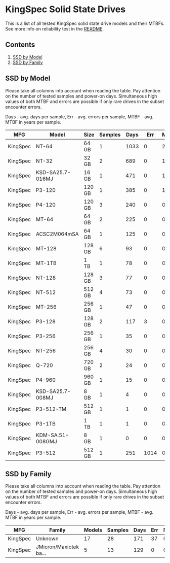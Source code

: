 KingSpec Solid State Drives
===========================

This is a list of all tested KingSpec solid state drive models and their MTBFs. See
more info on reliability test in the [README](https://github.com/bsdhw/SMART).

Contents
--------

1. [ SSD by Model  ](#ssd-by-model)
2. [ SSD by Family ](#ssd-by-family)

SSD by Model
------------

Please take all columns into account when reading the table. Pay attention on the
number of tested samples and power-on days. Simultaneous high values of both MTBF
and errors are possible if only rare drives in the subset encounter errors.

Days - avg. days per sample,
Err  - avg. errors per sample,
MTBF - avg. MTBF in years per sample.

| MFG       | Model              | Size   | Samples | Days  | Err   | MTBF |
|-----------|--------------------|--------|---------|-------|-------|------|
| KingSpec  | NT-64              | 64 GB  | 1       | 1033  | 0     | 2.83   |
| KingSpec  | NT-32              | 32 GB  | 2       | 689   | 0     | 1.89   |
| KingSpec  | KSD-SA25.7-016MJ   | 16 GB  | 1       | 471   | 0     | 1.29   |
| KingSpec  | P3-120             | 120 GB | 1       | 385   | 0     | 1.06   |
| KingSpec  | P4-120             | 120 GB | 3       | 240   | 0     | 0.66   |
| KingSpec  | MT-64              | 64 GB  | 2       | 225   | 0     | 0.62   |
| KingSpec  | ACSC2M064mSA       | 64 GB  | 1       | 125   | 0     | 0.34   |
| KingSpec  | MT-128             | 128 GB | 6       | 93    | 0     | 0.26   |
| KingSpec  | MT-1TB             | 1 TB   | 1       | 78    | 0     | 0.22   |
| KingSpec  | NT-128             | 128 GB | 3       | 77    | 0     | 0.21   |
| KingSpec  | NT-512             | 512 GB | 4       | 73    | 0     | 0.20   |
| KingSpec  | MT-256             | 256 GB | 1       | 47    | 0     | 0.13   |
| KingSpec  | P3-128             | 128 GB | 2       | 117   | 3     | 0.13   |
| KingSpec  | P3-256             | 256 GB | 1       | 35    | 0     | 0.10   |
| KingSpec  | NT-256             | 256 GB | 4       | 30    | 0     | 0.08   |
| KingSpec  | Q-720              | 720 GB | 2       | 24    | 0     | 0.07   |
| KingSpec  | P4-960             | 960 GB | 1       | 15    | 0     | 0.04   |
| KingSpec  | KSD-SA25.7-008MJ   | 8 GB   | 1       | 4     | 0     | 0.01   |
| KingSpec  | P3-512-TM          | 512 GB | 1       | 1     | 0     | 0.00   |
| KingSpec  | P3-1TB             | 1 TB   | 1       | 1     | 0     | 0.00   |
| KingSpec  | KDM-SA.51-008GMJ   | 8 GB   | 1       | 0     | 0     | 0.00   |
| KingSpec  | P3-512             | 512 GB | 1       | 251   | 1014  | 0.00   |

SSD by Family
-------------

Please take all columns into account when reading the table. Pay attention on the
number of tested samples and power-on days. Simultaneous high values of both MTBF
and errors are possible if only rare drives in the subset encounter errors.

Days - avg. days per sample,
Err  - avg. errors per sample,
MTBF - avg. MTBF in years per sample.

| MFG       | Family                 | Models | Samples | Days  | Err   | MTBF |
|-----------|------------------------|--------|---------|-------|-------|------|
| KingSpec  | Unknown                | 17     | 28      | 171   | 37    | 0.43   |
| KingSpec  | JMicron/Maxiotek ba... | 5      | 13      | 129   | 0     | 0.35   |
